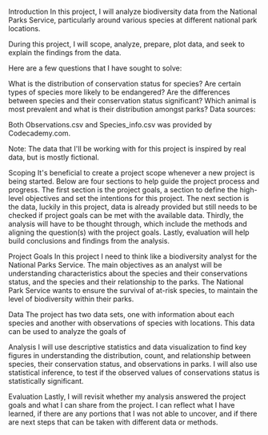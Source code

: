 Introduction
In this project, I will analyze biodiversity data from the National Parks Service, particularly around various species at different national park locations.

During this project, I will scope, analyze, prepare, plot data, and seek to explain the findings from the data.

Here are a few questions that I have sought to solve:

What is the distribution of conservation status for species?
Are certain types of species more likely to be endangered?
Are the differences between species and their conservation status significant?
Which animal is most prevalent and what is their distribution amongst parks?
Data sources:

Both Observations.csv and Species_info.csv was provided by Codecademy.com.

Note: The data that I'll be working with for this project is inspired by real data, but is mostly fictional.

Scoping
It's beneficial to create a project scope whenever a new project is being started. Below are four sections to help guide the project process and progress. The first section is the project goals, a section to define the high-level objectives and set the intentions for this project. The next section is the data, luckily in this project, data is already provided but still needs to be checked if project goals can be met with the available data. Thirdly, the analysis will have to be thought through, which include the methods and aligning the question(s) with the project goals. Lastly, evaluation will help build conclusions and findings from the analysis.

Project Goals
In this project I need to think like a biodiversity analyst for the National Parks Service. The main objectives as an analyst will be understanding characteristics about the species and their conservations status, and the species and their relationship to the parks. The National Park Service wants to ensure the survival of at-risk species, to maintain the level of biodiversity within their parks.

Data
The project has two data sets, one with information about each species and another with observations of species with locations. This data can be used to analyze the goals of

Analysis
I will use descriptive statistics and data visualization to find key figures in understanding the distribution, count, and relationship between species, their conservation status, and observations in parks. I will also use statistical inference, to test if the observed values of conservations status is statistically significant.

Evaluation
Lastly, I will revisit whether my analysis answered the project goals and what I can share from the project. I can reflect what I have learned, if there are any portions that I was not able to uncover, and if there are next steps that can be taken with different data or methods.

